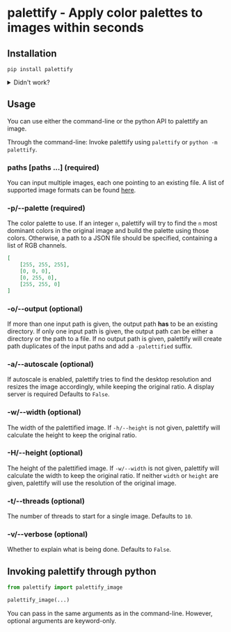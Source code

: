 # palettify - Apply color palettes to images within seconds

## Installation
```
pip install palettify
```
<details>
<summary>
    Didn't work?
</summary>

- `pip` is not in `PATH`
    ```sh
    python -m pip install palettify
    ```

- Check if the path of your python executable matches the path of the interpreter you run your code with<br>
    In UNIX-like systems:
    ```sh
    which python
    ```

</details>

## Usage
You can use either the command-line or the python API to palettify an image.

Through the command-line:
Invoke palettify using `palettify` or `python -m palettify`.

### paths [paths ...] (required)
You can input multiple images, each one pointing to an existing file. A list of supported image formats can be found [here](https://pillow.readthedocs.io/en/stable/handbook/image-file-formats.html).

### -p/--palette (required)
The color palette to use. If an integer `n`, palettify will try to find the `n` most dominant colors in the original image and build the palette using those colors. Otherwise, a path to a JSON file should be specified, containing a list of RGB channels.
```json
[
    [255, 255, 255],
    [0, 0, 0],
    [0, 255, 0],
    [255, 255, 0]
]
```

### -o/--output (optional)
If more than one input path is given, the output path **has** to be an existing directory. If only one input path is given, the output path can be either a directory or the path to a file. If no output path is given, palettify will create path duplicates of the input paths and add a `-palettified` suffix.

### -a/--autoscale (optional)
If autoscale is enabled, palettify tries to find the desktop resolution and resizes the image accordingly, while keeping the original ratio. A display server is required Defaults to `False`.

### -w/--width (optional)
The width of the palettified image. If `-h/--height` is not given, palettify will calculate the height to keep the original ratio.

### -H/--height (optional)
The height of the palettified image. If `-w/--width` is not given, palettify will calculate the width to keep the original ratio. If neither `width` or `height` are given, palettify will use the resolution of the original image.

### -t/--threads (optional)
The number of threads to start for a single image. Defaults to `10`.

### -v/--verbose (optional)
Whether to explain what is being done. Defaults to `False`.

## Invoking palettify through python
```py
from palettify import palettify_image

palettify_image(...)
```

You can pass in the same arguments as in the command-line. However, optional arguments are keyword-only.